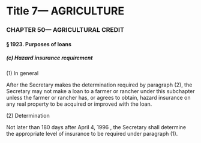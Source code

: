 
# Title 7— AGRICULTURE
### CHAPTER 50— AGRICULTURAL CREDIT
#### § 1923. Purposes of loans
##### (c) Hazard insurance requirement

(1) In general

After the Secretary makes the determination required by paragraph (2), the Secretary may not make a loan to a farmer or rancher under this subchapter unless the farmer or rancher has, or agrees to obtain, hazard insurance on any real property to be acquired or improved with the loan.

(2) Determination

Not later than 180 days after April 4, 1996 , the Secretary shall determine the appropriate level of insurance to be required under paragraph (1).
